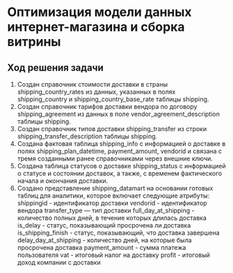 # Оптимизация модели данных интернет-магазина и сборка витрины

## Ход решения задачи

1. Создан справочник стоимости доставки в страны shipping_country_rates из данных, указанных в полях shipping_country и shipping_country_base_rate таблицы shipping.
2. Создан справочник тарифов доставки вендора по договору shipping_agreement из данных в поле vendor_agreement_description таблицы shipping.
3. Создан справочник типов доставки shipping_transfer из строки shipping_transfer_description таблицы shipping.
4. Создана фактовая таблица shipping_info с информацией о доставке в полях shipping_plan_datetime, payment_amount, vendorid и связана с тремя созданными ранее справочниками через внешние ключи.
5. Создана таблица статусов о доставке shipping_status с информацией о статусе и состоянии доставок, а также, с временем фактического начала и окончания доставки.
6. Создано представление shipping_datamart на основании готовых таблиц для аналитики, которое включает следующие атрибуты:
shippingid - идентификатор доставки
vendorid - идентификатор вендора
transfer_type — тип доставки
full_day_at_shipping - количество полных дней, в течение которых длилась доставка
is_delay - статус, показывающий просрочена ли доставка
is_shipping_finish - статус, показывающий, что доставка завершена
delay_day_at_shipping - количество дней, на которые была просрочена доставка
payment_amount - сумма платежа пользователя
vat - итоговый налог на доставку
profit - итоговый доход компании с доставки
